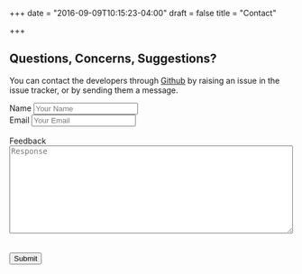 +++
date = "2016-09-09T10:15:23-04:00"
draft = false
title = "Contact"

+++

## Questions, Concerns, Suggestions?

You can contact the developers through [Github](https://github.com/jattmones/assistMe) by raising an issue in the issue
tracker, or by sending them a message.
<dl>
<form name="Contact" method="POST" action="/success" data-netlify-recaptcha="true" data-netlify="true">
    <label>Name</label> <input type="text" name="name" placeholder="Your Name"> <br>
    <label>Email</label> <input type="email" name="email" placeholder="Your Email"> <br> <br>
    <label>Feedback</label> <br> <textarea rows = "10" cols = "60" name = "story" type = "text" placeholder="Response" ></textarea> <br><br>
    <div data-netlify-recaptcha="true"></div><br>
    <input type = "submit"/>
</form>
</dl>
